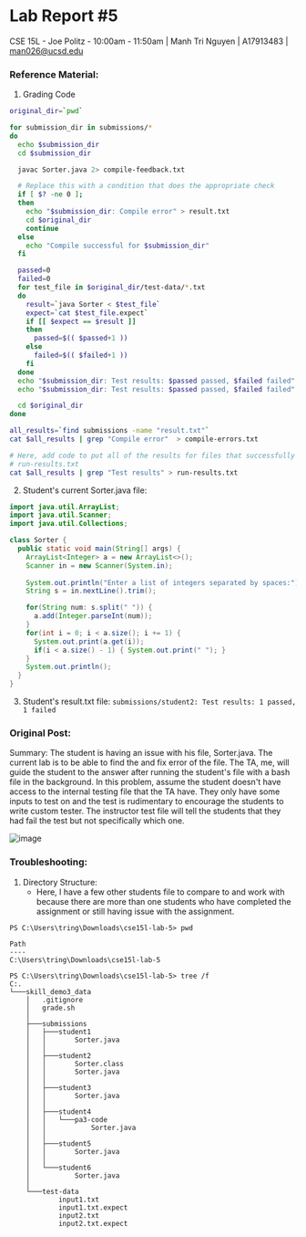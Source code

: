 # Lab Report #5
CSE 15L - Joe Politz - 10:00am - 11:50am | Manh Tri Nguyen | A17913483 | man026@ucsd.edu

### Reference Material:
1. Grading Code
```bash
original_dir=`pwd`

for submission_dir in submissions/*
do
  echo $submission_dir
  cd $submission_dir

  javac Sorter.java 2> compile-feedback.txt

  # Replace this with a condition that does the appropriate check
  if [ $? -ne 0 ];
  then
    echo "$submission_dir: Compile error" > result.txt    
    cd $original_dir
    continue
  else
    echo "Compile successful for $submission_dir"
  fi

  passed=0
  failed=0
  for test_file in $original_dir/test-data/*.txt
  do
    result=`java Sorter < $test_file`
    expect=`cat $test_file.expect`
    if [[ $expect == $result ]]
    then
      passed=$(( $passed+1 ))
    else
      failed=$(( $failed+1 ))
    fi
  done
  echo "$submission_dir: Test results: $passed passed, $failed failed" > result.txt
  echo "$submission_dir: Test results: $passed passed, $failed failed" > result1.txt

  cd $original_dir
done

all_results=`find submissions -name "result.txt"`
cat $all_results | grep "Compile error"  > compile-errors.txt

# Here, add code to put all of the results for files that successfully ran into
# run-results.txt
cat $all_results | grep "Test results" > run-results.txt
```
2. Student's current Sorter.java file:
```java
import java.util.ArrayList;
import java.util.Scanner;
import java.util.Collections;

class Sorter {
  public static void main(String[] args) {
    ArrayList<Integer> a = new ArrayList<>();
    Scanner in = new Scanner(System.in);
    
    System.out.println("Enter a list of integers separated by spaces:");
    String s = in.nextLine().trim();

    for(String num: s.split(" ")) {
      a.add(Integer.parseInt(num));
    }
    for(int i = 0; i < a.size(); i += 1) {
      System.out.print(a.get(i));
      if(i < a.size() - 1) { System.out.print(" "); }
    }
    System.out.println();
  }
}
```

3. Student's result.txt file:
`submissions/student2: Test results: 1 passed, 1 failed`

### Original Post:
Summary: The student is having an issue with his file, Sorter.java. The current lab is to be able to find the and fix error of the file. The TA, me, will guide the student to the answer after running the student's file with a bash file in the background. In this problem, assume the student doesn't have access to the internal testing file that the TA have. They only have some inputs to test on and the test is rudimentary to encourage the students to write custom tester. The instructor test file will tell the students that they had fail the test but not specifically which one.

![image](https://github.com/man3ng/cse15l-lab-reports/assets/141669725/601d7589-8464-4c49-917d-64f89e42c188)

### Troubleshooting:
1. Directory Structure:
   - Here, I have a few other students file to compare to and work with because there are more than one students who have completed the assignment or still having issue with the assignment.
```
PS C:\Users\tring\Downloads\cse15l-lab-5> pwd

Path
----
C:\Users\tring\Downloads\cse15l-lab-5

PS C:\Users\tring\Downloads\cse15l-lab-5> tree /f
C:.
└───skill_demo3_data
    │   .gitignore
    │   grade.sh
    │
    ├───submissions
    │   ├───student1
    │   │       Sorter.java
    │   │
    │   ├───student2
    │   │       Sorter.class
    │   │       Sorter.java
    │   │
    │   ├───student3
    │   │       Sorter.java
    │   │
    │   ├───student4
    │   │   └───pa3-code
    │   │           Sorter.java
    │   │
    │   ├───student5
    │   │       Sorter.java
    │   │
    │   └───student6
    │           Sorter.java
    │
    └───test-data
            input1.txt
            input1.txt.expect
            input2.txt
            input2.txt.expect
```
